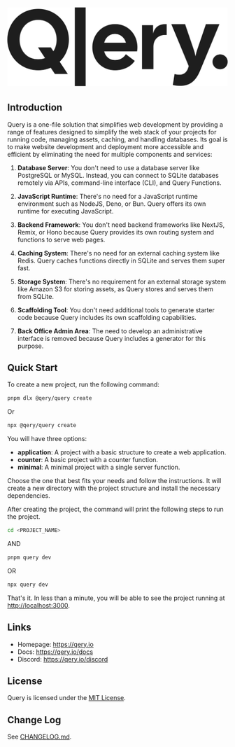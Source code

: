 # ![Query](/query-logo.svg)

## Introduction

Query is a one-file solution that simplifies web development by providing a range of features designed to simplify the web stack of your projects for running code, managing assets, caching, and handling databases. Its goal is to make website development and deployment more accessible and efficient by eliminating the need for multiple components and services:

1. **Database Server**: You don't need to use a database server like PostgreSQL or MySQL. Instead, you can connect to SQLite databases remotely via APIs, command-line interface (CLI), and Query Functions.

1. **JavaScript Runtime**: There's no need for a JavaScript runtime environment such as NodeJS, Deno, or Bun. Query offers its own runtime for executing JavaScript.

1. **Backend Framework**: You don't need backend frameworks like NextJS, Remix, or Hono because Query provides its own routing system and functions to serve web pages.

1. **Caching System**: There's no need for an external caching system like Redis. Query caches functions directly in SQLite and serves them super fast.

1. **Storage System**: There's no requirement for an external storage system like Amazon S3 for storing assets, as Query stores and serves them from SQLite.

1. **Scaffolding Tool**: You don't need additional tools to generate starter code because Query includes its own scaffolding capabilities.

1. **Back Office Admin Area**: The need to develop an administrative interface is removed because Query includes a generator for this purpose.
## Quick Start

To create a new project, run the following command:

```sh
pnpm dlx @qery/query create 
```

Or

```sh
npx @qery/query create
```

You will have three options:

- **application**: A project with a basic structure to create a web application.
- **counter**: A basic project with a counter function.
- **minimal**: A minimal project with a single server function.

Choose the one that best fits your needs and follow the instructions. It will create a new directory with the project structure and install the necessary dependencies.

After creating the project, the command will print the following steps to run the project.

```sh
cd <PROJECT_NAME>
```

AND

```sh
pnpm query dev
```

OR

```sh
npx query dev
```

That's it. In less than a minute, you will be able to see the project running at <http://localhost:3000>.

## Links

- Homepage: <https://qery.io>
- Docs: <https://qery.io/docs>
- Discord: <https://qery.io/discord>

## License

Query is licensed under the [MIT License](LICENSE).

## Change Log

See [CHANGELOG.md](CHANGELOG.md).

